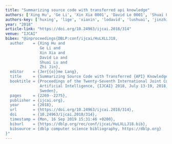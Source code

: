 ```yaml
---
title: "Summarizing source code with transferred api knowledge"
authors: ['Xing Hu', 'Ge Li', 'Xin Xia 0001', 'David Lo 0001', 'Shuai Lu', 'Zhi Jin']
authors-key: ['huxing', 'lige', 'xiaxin', 'lodavid', 'lushuai', 'jinzhi']
year: "2018"
article-link: "https://doi.org/10.24963/ijcai.2018/314"
venue: "IJCAI"
bibex: "@inproceedings{DBLP:conf/ijcai/HuLXLLJ18,
  author    = {Xing Hu and
               Ge Li and
               Xin Xia and
               David Lo and
               Shuai Lu and
               Zhi Jin},
  editor    = {Jer{{o}}me Lang},
  title     = {Summarizing Source Code with Transferred {API} Knowledge},
  booktitle = {Proceedings of the Twenty-Seventh International Joint Conference on
               Artificial Intelligence, {IJCAI} 2018, July 13-19, 2018, Stockholm,
               Sweden},
  pages     = {2269--2275},
  publisher = {ijcai.org},
  year      = {2018},
  url       = {https://doi.org/10.24963/ijcai.2018/314},
  doi       = {10.24963/ijcai.2018/314},
  timestamp = {Mon, 16 Sep 2019 15:31:46 +0200},
  biburl    = {https://dblp.org/rec/conf/ijcai/HuLXLLJ18.bib},
  bibsource = {dblp computer science bibliography, https://dblp.org}
}"
---
```

